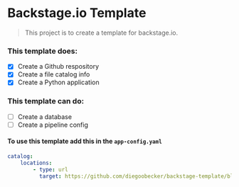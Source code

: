 # Backstage.io Template

> This project is to create a template for backstage.io.

### This template does:

- [x] Create a Github respository
- [x] Create a file catalog info
- [x] Create a Python application

### This template can do:

- [ ] Create a database
- [ ] Create a pipeline config

#### To use this template add this in the `app-config.yaml`

```yaml
catalog:
    locations:
        - type: url
          target: https://github.com/diegoobecker/backstage-template/blob/main/template.yaml
```